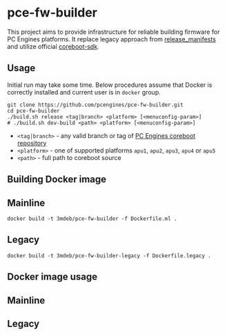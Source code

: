 pce-fw-builder
==============

This project aims to provide infrastructure for reliable building firmware for
PC Engines platforms. It replace legacy approach from [release_manifests](https://github.com/pcengines/release_manifests)
and utilize official [coreboot-sdk](https://hub.docker.com/r/coreboot/coreboot-sdk/).

Usage
-----

Initial run may take some time. Below procedures assume that Docker is
correctly installed and current user is in `docker` group.

```
git clone https://github.com/pcengines/pce-fw-builder.git
cd pce-fw-builder
./build.sh release <tag|branch> <platform> [<menuconfig-param>]
# ./build.sh dev-build <path> <platform> [<menuconfig-param>]
```

* `<tag|branch>` - any valid branch or tag of [PC Engines coreboot repository](https://github.com/pcengines/coreboot)
* `<platform>` - one of supported platforms `apu1`, `apu2`, `apu3`, `apu4` or `apu5`
* `<path>` - full path to coreboot source

Building Docker image
---------------------

## Mainline

```
docker build -t 3mdeb/pce-fw-builder -f Dockerfile.ml .
```

## Legacy

```
docker build -t 3mdeb/pce-fw-builder-legacy -f Dockerfile.legacy .
```

Docker image usage
------------------

## Mainline

## Legacy
